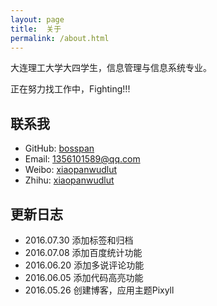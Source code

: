 ```yaml
---
layout: page
title:  关于
permalink: /about.html
---
```


大连理工大学大四学生，信息管理与信息系统专业。

正在努力找工作中，Fighting!!!

## 联系我

- GitHub: [bosspan](https://github.com/bosspan)
- Email: 1356101589@qq.com
- Weibo: [xiaopanwudlut](http://weibo.com/u/5035168036)
- Zhihu: [xiaopanwudlut](https://www.zhihu.com/people/xiaopanwudlut)

## 更新日志

- 2016.07.30 添加标签和归档
- 2016.07.08 添加百度统计功能
- 2016.06.20 添加多说评论功能
- 2016.06.05 添加代码高亮功能
- 2016.05.26 创建博客，应用主题Pixyll
